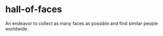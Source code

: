 # hall-of-faces
An endeavor to collect as many faces as possible and find similar people worldwide.
